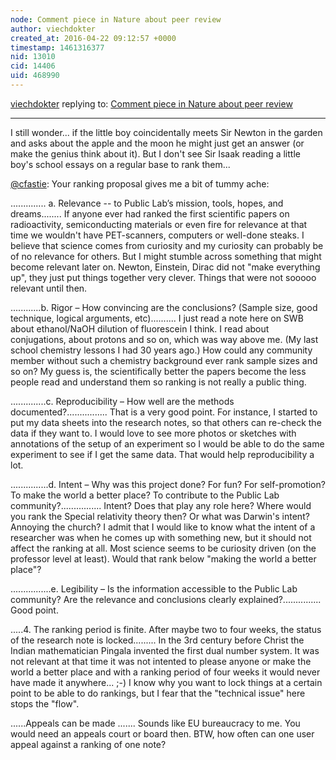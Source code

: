 ```yaml
---
node: Comment piece in Nature about peer review
author: viechdokter
created_at: 2016-04-22 09:12:57 +0000
timestamp: 1461316377
nid: 13010
cid: 14406
uid: 468990
---
```




[viechdokter](../profile/viechdokter) replying to: [Comment piece in Nature about peer review](../notes/liz/04-21-2016/comment-piece-in-nature-about-peer-review)

----
I still wonder... if the little boy coincidentally meets Sir Newton in the garden and asks about the apple and the moon he might just get an answer (or make the genius think about it). But I don't see Sir Isaak reading a little boy's school essays on a regular base to rank them...

[@cfastie](/profile/cfastie): Your ranking proposal gives me a bit of tummy ache:

.............. a. Relevance -- to Public Lab’s mission, tools, hopes, and dreams........
If anyone ever had ranked the first scientific papers on radioactivity, semiconducting materials or even fire for relevance at that time we wouldn't have PET-scanners, computers or well-done steaks. I believe that science comes from curiosity and my curiosity can probably be of no relevance for others. But I might stumble across something that might become relevant later on. Newton, Einstein, Dirac did not "make everything up", they just put things together very clever. Things that were not sooooo relevant until then.

............b. Rigor – How convincing are the conclusions? (Sample size, good technique, logical arguments, etc)..........
I just read a note here on SWB about ethanol/NaOH dilution of fluorescein I think. I read about conjugations, about protons and so on, which was way above me. (My last school chemistry lessons I had 30 years ago.) How could any community member without such a chemistry background ever rank sample sizes and so on? My guess is, the scientifically better the papers become the less people read and understand them so ranking is not really a public thing.

..............c. Reproducibility – How well are the methods documented?................
That is a very good point. For instance, I started to put my data sheets into the research notes, so that others can re-check the data if they want to. I would love to see more photos or sketches with annotations of the setup of an experiment so I would be able to do the same experiment to see if I get the same data. That would help reproducibility a lot.

...............d. Intent – Why was this project done? For fun? For self-promotion? To make the world a better place? To contribute to the Public Lab community?................
Intent? Does that play any role here? Where would you rank the Special relativity theory then? Or what was Darwin's intent? Annoying the church? I admit that I would like to know what the intent of a researcher was when he comes up with something new, but it should not affect the ranking at all. Most science seems to be curiosity driven (on the professor level at least). Would that rank below "making the world a better place"?

................e. Legibility – Is the information accessible to the Public Lab community? Are the relevance and conclusions clearly explained?...............
Good point.

.....4. The ranking period is finite. After maybe two to four weeks, the status of the research note is locked.........
In the 3rd century before Christ the Indian mathematician Pingala invented the first dual number system. It was not relevant at that time it was not intented to please anyone or make the world a better place and with a ranking period of four weeks it would never have made it anywhere...  ;-)
I know why you want to lock things at a certain point to be able to do rankings, but I fear that the "technical issue" here stops the "flow". 

......Appeals can be made .......
Sounds like EU bureaucracy to me. You would need an appeals court or board then. BTW, how often can one user appeal against a ranking of one note?